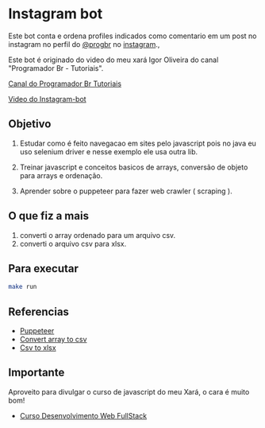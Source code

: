 # Instagram bot

Este bot conta e ordena profiles indicados como comentario em um post no instagram no perfil do [@progbr](https://www.instagram.com/progbr/) no [instagram](https://www.instagram.com/).,

Este bot é originado do video do meu xará Igor Oliveira do canal "Programador Br - Tutoriais".

[Canal do Programador Br Tutoriais](https://www.youtube.com/channel/UC5WWNfEzz8gOzijWT9tsW8w)

[Video do Instagram-bot](https://www.youtube.com/watch?v=zrM7EwUXsYU)

## Objetivo

1. Estudar como é feito navegacao em sites pelo javascript pois no java eu uso selenium driver e nesse exemplo ele usa outra lib.

2. Treinar javascript e conceitos basicos de arrays, conversão de objeto para arrays e ordenação.

3. Aprender sobre o puppeteer para fazer web crawler ( scraping ).

## O que fiz a mais

1. converti o array ordenado para um arquivo csv.
2. converti o arquivo csv para xlsx.

## Para executar

```bash
make run
```

## Referencias

- [Puppeteer](https://github.com/puppeteer/puppeteer)
- [Convert array to csv](https://www.npmjs.com/package/convert-array-to-csv)
- [Csv to xlsx](https://www.npmjs.com/package/@aternus/csv-to-xlsx)

## Importante

Aproveito para divulgar o curso de javascript do meu Xará, o cara é muito bom!
    
- [Curso Desenvolvimento Web FullStack](https://programadorbr.com/?src=yttutbot)